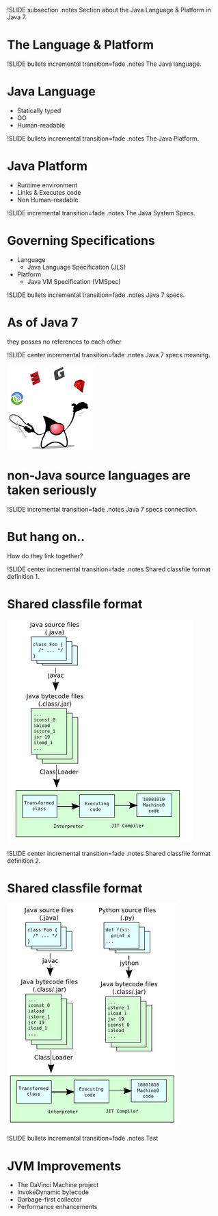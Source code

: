 !SLIDE subsection
.notes Section about the Java Language & Platform in Java 7.
# The Language & Platform #

!SLIDE bullets incremental transition=fade
.notes The Java language.

# Java Language
* Statically typed
* OO
* Human-readable

!SLIDE bullets incremental transition=fade
.notes The Java Platform.

# Java Platform
* Runtime environment
* Links & Executes code
* Non Human-readable

!SLIDE incremental transition=fade
.notes The Java System Specs.

# Governing Specifications
* Language
	* Java Language Specification (JLS)
* Platform
	* Java VM Specification (VMSpec)
	
!SLIDE bullets incremental transition=fade
.notes Java 7 specs.

# As of Java 7

they posses no references to each other

!SLIDE center incremental transition=fade
.notes Java 7 specs meaning.

![jvm](../img/jvm.png)

# non-Java source languages are taken seriously

!SLIDE incremental transition=fade
.notes Java 7 specs connection.

# But hang on..
How do they link together?

!SLIDE center incremental transition=fade
.notes Shared classfile format definition 1.

# Shared classfile format

![jvm-class1](../img/jvm-class1.png)

!SLIDE center incremental transition=fade
.notes Shared classfile format definition 2.

# Shared classfile format

![jvm-class2](../img/jvm-class2.png)

!SLIDE bullets incremental transition=fade
.notes Test

# JVM Improvements

* The DaVinci Machine project
* InvokeDynamic bytecode
* Garbage-first collector
* Performance enhancements